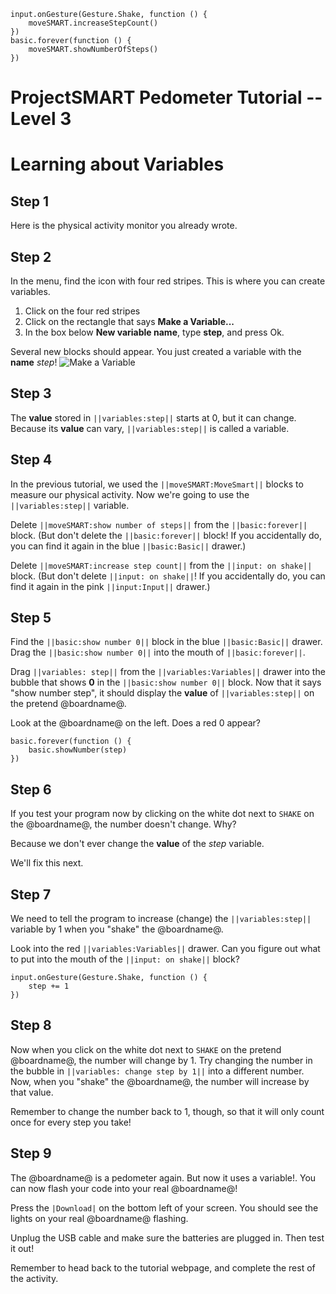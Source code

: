 ```template
input.onGesture(Gesture.Shake, function () {
    moveSMART.increaseStepCount()
})
basic.forever(function () {
    moveSMART.showNumberOfSteps()
})
```
# ProjectSMART Pedometer Tutorial -- Level 3
# Learning about Variables


## Step 1

Here is the physical activity monitor you already wrote.

## Step 2

In the menu, find the icon with four red stripes. This is where you can create variables.
1. Click on the four red stripes
2. Click on the rectangle that says **Make a Variable...**
3. In the box below **New variable name**, type **step**, and press Ok.

Several new blocks should appear.
You just created a variable with the **name** *step*!
![Make a Variable](https://raw.githubusercontent.com/UT-MPC/pxt-moveSMART/master/make-a-variable.png)

## Step 3

The **value** stored in ``||variables:step||`` starts at 0, but it can change. Because its **value** can vary, ``||variables:step||`` is called a variable.

## Step 4

In the previous tutorial, we used the ``||moveSMART:MoveSmart||`` blocks to measure our physical activity. Now we're going to use the ``||variables:step||`` variable.

Delete ``||moveSMART:show number of steps||`` from the ``||basic:forever||`` block. (But don't delete the ``||basic:forever||`` block! If you accidentally do, you can find it again in the blue ``||basic:Basic||`` drawer.)

Delete ``||moveSMART:increase step count||`` from the ``||input: on shake||`` block. (But don't delete ``||input: on shake||``! If you accidentally do, you can find it again in the pink ``||input:Input||`` drawer.)

## Step 5

Find the ``||basic:show number 0||`` block in the blue ``||basic:Basic||`` drawer.
Drag the ``||basic:show number 0||`` into the mouth of ``||basic:forever||``.

Drag ``||variables: step||`` from the ``||variables:Variables||`` drawer into the bubble that shows **0** in the ``||basic:show number 0||`` block.
Now that it says "show number step", it should display the **value** of ``||variables:step||`` on the pretend @boardname@.

Look at the @boardname@ on the left. Does a red 0 appear?

```blocks
basic.forever(function () {
    basic.showNumber(step)
})
```

## Step 6

If you test your program now by clicking on the white dot next to `SHAKE` on the @boardname@, the number doesn't change. Why?

Because we don't ever change the **value** of the *step* variable.

We'll fix this next.


## Step 7

We need to tell the program to increase (change) the ``||variables:step||`` variable by 1 when you "shake" the @boardname@.

Look into the red ``||variables:Variables||`` drawer. Can you figure out what to put into the mouth of the ``||input: on shake||`` block?

```blocks
input.onGesture(Gesture.Shake, function () {
    step += 1
})
```

## Step 8

Now when you click on the white dot next to `SHAKE` on the pretend @boardname@, the number will change by 1.
Try changing the number in the bubble in ``||variables: change step by 1||`` into a different number.
Now, when you "shake" the @boardname@, the number will increase by that value.

Remember to change the number back to 1, though, so that it will only count once for every step you take!

## Step 9

The @boardname@ is a pedometer again. But now it uses a variable!.
You can now flash your code into your real @boardname@!

Press the ``|Download|`` on the bottom left of your screen.
You should see the lights on your real @boardname@ flashing.

Unplug the USB cable and make sure the batteries are plugged in. Then test it out!

Remember to head back to the tutorial webpage, and complete the rest of the activity.
